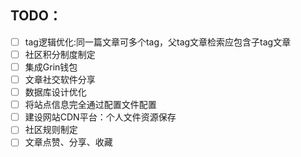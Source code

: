 ## TODO：
- [ ] tag逻辑优化:同一篇文章可多个tag，父tag文章检索应包含子tag文章
- [ ] 社区积分制度制定
- [ ] 集成Grin钱包
- [ ] 文章社交软件分享
- [ ] 数据库设计优化
- [ ] 将站点信息完全通过配置文件配置
- [ ] 建设网站CDN平台：个人文件资源保存
- [ ] 社区规则制定
- [ ] 文章点赞、分享、收藏